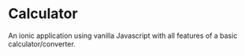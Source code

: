 # Calculator
An ionic application using vanilla Javascript with all features of a basic calculator/converter.
